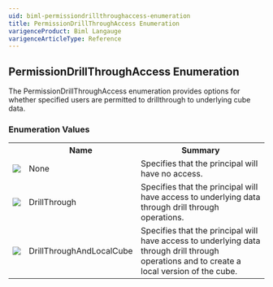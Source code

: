 ```yaml
---
uid: biml-permissiondrillthroughaccess-enumeration
title: PermissionDrillThroughAccess Enumeration
varigenceProduct: Biml Langauge
varigenceArticleType: Reference
---
```


## PermissionDrillThroughAccess Enumeration<div class="LanguageSummary"><div class ="SummaryItem">The PermissionDrillThroughAccess enumeration provides options for whether specified users are permitted to drillthrough to underlying cube data.</div></div><div class="EnumValueGroup">### Enumeration Values<table id="EnumValue" class="MemberList"><tbody><tr><th class="MemberTypeIconColumnHeader">&nbsp;</th><th class="MemberNameColumnHeader">Name</th><th class="MemberSummaryColumnHeader">Summary</th></tr><tr class="cd0"><td align="center" class="MemberTypeIcon"><img src="enumValue.png"></img></td><td class="MemberName">None</td><td class="MemberSummary"><div class ="SummaryItem">Specifies that the principal will have no access.</div></td></tr><tr class="cd1"><td align="center" class="MemberTypeIcon"><img src="enumValue.png"></img></td><td class="MemberName">DrillThrough</td><td class="MemberSummary"><div class ="SummaryItem">Specifies that the principal will have access to underlying data through drill through operations.</div></td></tr><tr class="cd0"><td align="center" class="MemberTypeIcon"><img src="enumValue.png"></img></td><td class="MemberName">DrillThroughAndLocalCube</td><td class="MemberSummary"><div class ="SummaryItem">Specifies that the principal will have access to underlying data through drill through operations and to create a local version of the cube.</div></td></tr></tbody></table></div>